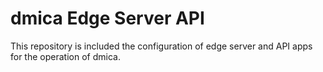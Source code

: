 # dmica Edge Server API


This repository is included the configuration of edge server and API apps for the operation of dmica.

